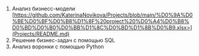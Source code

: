1. Анализ бизнесс-модели [https://github.com/KaterinaNovikova/Projects/blob/main/%D0%9A%D0%BE%D0%BF%D0%B8%D1%8F%20project%20%D0%A4%D0%B8%D0%BD%D0%B0%D0%BB%D1%8C%D0%BD%D1%8B%D0%B9.xlsx>](Projects/README.md)
2. Решение бизнес-задач с помощью SQL 
3. Анализ воронки с помощью Python
